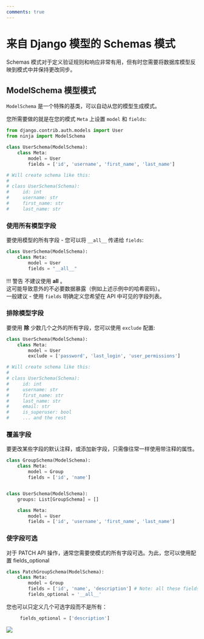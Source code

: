 ```yaml
---
comments: true
---
```

# 来自 Django 模型的 Schemas 模式


Schemas 模式对于定义验证规则和响应非常有用，但有时您需要将数据库模型反映到模式中并保持更改同步。
## ModelSchema 模型模式

`ModelSchema` 是一个特殊的基类，可以自动从您的模型生成模式。

您所需要做的就是在您的模式 `Meta` 上设置 `model` 和 `fields`:


```python hl_lines="2 5 6 7"
from django.contrib.auth.models import User
from ninja import ModelSchema

class UserSchema(ModelSchema):
    class Meta:
        model = User
        fields = ['id', 'username', 'first_name', 'last_name']

# Will create schema like this:
# 
# class UserSchema(Schema):
#     id: int
#     username: str
#     first_name: str
#     last_name: str
```

### 使用所有模型字段

要使用模型的所有字段 - 您可以将 `__all__` 传递给 `fields`:

```python hl_lines="4"
class UserSchema(ModelSchema):
    class Meta:
        model = User
        fields = "__all__"
```
!!! 警告
    不建议使用 __all__ 。
    <br>
    这可能导致意外的不必要数据暴露（例如上述示例中的哈希密码）。
    <br>
    一般建议 - 使用 `fields` 明确定义您希望在 API 中可见的字段列表。

### 排除模型字段

要使用 **除** 少数几个之外的所有字段，您可以使用 `exclude` 配置:

```python hl_lines="4"
class UserSchema(ModelSchema):
    class Meta:
        model = User
        exclude = ['password', 'last_login', 'user_permissions']

# Will create schema like this:
# 
# class UserSchema(Schema):
#     id: int
#     username: str
#     first_name: str
#     last_name: str
#     email: str
#     is_superuser: bool
#     ... and the rest

```

### 覆盖字段

要更改某些字段的默认注释，或添加新字段，只需像往常一样使用带注释的属性。
```python hl_lines="1 2 3 4 8"
class GroupSchema(ModelSchema):
    class Meta:
        model = Group
        fields = ['id', 'name']


class UserSchema(ModelSchema):
    groups: List[GroupSchema] = []

    class Meta:
        model = User
        fields = ['id', 'username', 'first_name', 'last_name']

```


### 使字段可选

对于 PATCH API 操作，通常您需要使模式的所有字段可选。为此，您可以使用配置 fields_optional

```python hl_lines="5"
class PatchGroupSchema(ModelSchema):
    class Meta:
        model = Group
        fields = ['id', 'name', 'description'] # Note: all these fields are required on model level
        fields_optional = '__all__'
```

您也可以只定义几个可选字段而不是所有：
```python
     fields_optional = ['description']
```

<img style="object-fit: cover; object-position: 50% 50%;" loading="lazy" fetchpriority="auto" aria-hidden="true" draggable="false" src="https://picsum.photos/825/47.jpg">
